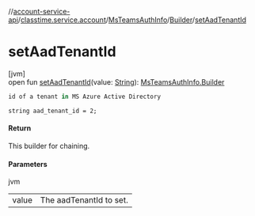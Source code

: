 //[account-service-api](../../../../index.md)/[classtime.service.account](../../index.md)/[MsTeamsAuthInfo](../index.md)/[Builder](index.md)/[setAadTenantId](set-aad-tenant-id.md)

# setAadTenantId

[jvm]\
open fun [setAadTenantId](set-aad-tenant-id.md)(value: [String](https://docs.oracle.com/javase/8/docs/api/java/lang/String.html)): [MsTeamsAuthInfo.Builder](index.md)

```kotlin
id of a tenant in MS Azure Active Directory

```
`string aad_tenant_id = 2;`

#### Return

This builder for chaining.

#### Parameters

jvm

| | |
|---|---|
| value | The aadTenantId to set. |
